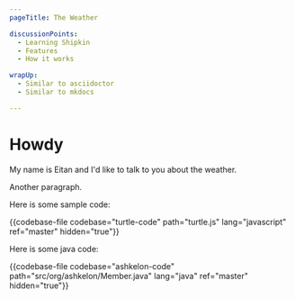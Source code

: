 ```yaml
---
pageTitle: The Weather

discussionPoints:
  - Learning Shipkin
  - Features
  - How it works

wrapUp:
  - Similar to asciidoctor
  - Similar to mkdocs

---
```


# Howdy

My name is Eitan and I'd like to talk to you about the weather.

Another paragraph.

Here is some sample code:

{{codebase-file codebase="turtle-code" path="turtle.js" lang="javascript" ref="master" hidden="true"}}

Here is some java code:

{{codebase-file codebase="ashkelon-code" path="src/org/ashkelon/Member.java" lang="java" ref="master" hidden="true"}}
